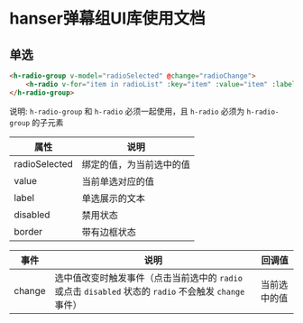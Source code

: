 # hanser弹幕组UI库使用文档

## 单选

````html
<h-radio-group v-model="radioSelected" @change="radioChange">
    <h-radio v-for="item in radioList" :key="item" :value="item" :label="item" :disabled="item === 1"></h-radio>
</h-radio-group>
````
说明: `h-radio-group` 和 `h-radio` 必须一起使用，且 `h-radio` 必须为 `h-radio-group` 的子元素

| 属性 | 说明 |
| -- | -- |
| radioSelected | 绑定的值，为当前选中的值 |
| value | 当前单选对应的值 |
| label | 单选展示的文本 |
| disabled | 禁用状态 |
| border | 带有边框状态 |

| 事件 | 说明 | 回调值 |
| -- | -- | -- |
| change | 选中值改变时触发事件（点击当前选中的 `radio` 或点击 `disabled` 状态的 `radio` 不会触发 `change` 事件） | 当前选中的值 |
